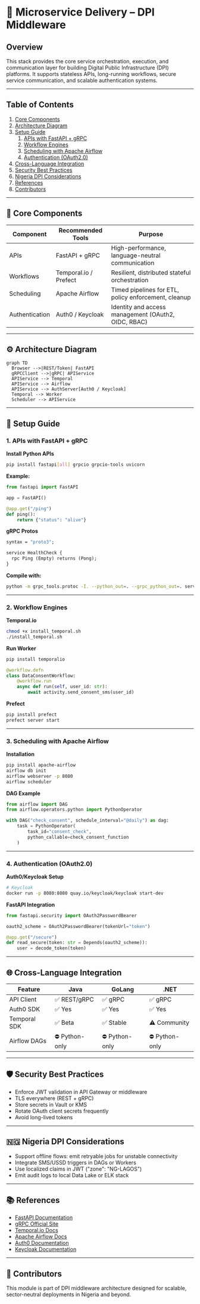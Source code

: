 # 🚀 Microservice Delivery – DPI Middleware

## Overview

This stack provides the core service orchestration, execution, and communication layer for building Digital Public Infrastructure (DPI) platforms. It supports stateless APIs, long-running workflows, secure service communication, and scalable authentication systems.

---

## Table of Contents

1. [Core Components](#-core-components)
2. [Architecture Diagram](#-architecture-diagram)
3. [Setup Guide](#-setup-guide)
   1. [APIs with FastAPI + gRPC](#1-apis-with-fastapi--grpc)
   2. [Workflow Engines](#2-workflow-engines)
   3. [Scheduling with Apache Airflow](#3-scheduling-with-apache-airflow)
   4. [Authentication (OAuth2.0)](#4-authentication-oauth20)
4. [Cross-Language Integration](#-cross-language-integration)
5. [Security Best Practices](#-security-best-practices)
6. [Nigeria DPI Considerations](#-nigeria-dpi-considerations)
7. [References](#-references)
8. [Contributors](#-contributors)

---

## 🧩 Core Components

| Component       | Recommended Tools           | Purpose |
|-----------------|-----------------------------|---------|
| APIs           | FastAPI + gRPC              | High-performance, language-neutral communication |
| Workflows      | Temporal.io / Prefect       | Resilient, distributed stateful orchestration |
| Scheduling     | Apache Airflow              | Timed pipelines for ETL, policy enforcement, cleanup |
| Authentication | Auth0 / Keycloak            | Identity and access management (OAuth2, OIDC, RBAC) |

---

## ⚙️ Architecture Diagram

```mermaid
graph TD
  Browser -->|REST/Token| FastAPI
  gRPCClient -->|gRPC| APIService
  APIService --> Temporal
  APIService --> Airflow
  APIService --> AuthServer[Auth0 / Keycloak]
  Temporal --> Worker
  Scheduler --> APIService
```

---

## 🚀 Setup Guide

### 1. APIs with FastAPI + gRPC

**Install Python APIs**

```bash
pip install fastapi[all] grpcio grpcio-tools uvicorn
```

**Example:**

```python
from fastapi import FastAPI

app = FastAPI()

@app.get("/ping")
def ping():
    return {"status": "alive"}
```

**gRPC Protos**

```proto
syntax = "proto3";

service HealthCheck {
  rpc Ping (Empty) returns (Pong);
}
```

**Compile with:**

```bash
python -m grpc_tools.protoc -I. --python_out=. --grpc_python_out=. service.proto
```

---

### 2. Workflow Engines

**Temporal.io**

```bash
chmod +x install_temporal.sh
./install_temporal.sh
```

**Run Worker**

```python
pip install temporalio

@workflow.defn
class DataConsentWorkflow:
    @workflow.run
    async def run(self, user_id: str):
        await activity.send_consent_sms(user_id)
```

**Prefect**

```bash
pip install prefect
prefect server start
```

---

### 3. Scheduling with Apache Airflow

**Installation**

```bash
pip install apache-airflow
airflow db init
airflow webserver -p 8080
airflow scheduler
```

**DAG Example**

```python
from airflow import DAG
from airflow.operators.python import PythonOperator

with DAG("check_consent", schedule_interval="@daily") as dag:
    task = PythonOperator(
        task_id="consent_check",
        python_callable=check_consent_function
    )
```

---

### 4. Authentication (OAuth2.0)

**Auth0/Keycloak Setup**

```bash
# Keycloak
docker run -p 8080:8080 quay.io/keycloak/keycloak start-dev
```

**FastAPI Integration**

```python
from fastapi.security import OAuth2PasswordBearer

oauth2_scheme = OAuth2PasswordBearer(tokenUrl="token")

@app.get("/secure")
def read_secure(token: str = Depends(oauth2_scheme)):
    user = decode_token(token)
```

---

## 🌐 Cross-Language Integration

| Feature        | Java            | GoLang          | .NET            |
|----------------|-----------------|-----------------|-----------------|
| API Client     | ✅ REST/gRPC    | ✅ gRPC         | ✅ gRPC         |
| Auth0 SDK      | ✅ Yes          | ✅ Yes          | ✅ Yes          |
| Temporal SDK   | ✅ Beta         | ✅ Stable       | ⚠️ Community    |
| Airflow DAGs   | ⛔ Python-only  | ⛔ Python-only  | ⛔ Python-only  |

---

## 🛡 Security Best Practices

- Enforce JWT validation in API Gateway or middleware
- TLS everywhere (REST + gRPC)
- Store secrets in Vault or KMS
- Rotate OAuth client secrets frequently
- Avoid long-lived tokens

---

## 🇳🇬 Nigeria DPI Considerations

- Support offline flows: emit retryable jobs for unstable connectivity
- Integrate SMS/USSD triggers in DAGs or Workers
- Use localized claims in JWT ("zone": "NG-LAGOS")
- Emit audit logs to local Data Lake or ELK stack

---

## 📚 References

- [FastAPI Documentation](https://fastapi.tiangolo.com)
- [gRPC Official Site](https://grpc.io)
- [Temporal.io Docs](https://docs.temporal.io)
- [Apache Airflow Docs](https://airflow.apache.org)
- [Auth0 Documentation](https://auth0.com/docs)
- [Keycloak Documentation](https://www.keycloak.org/documentation)

---

## 🤝 Contributors

This module is part of DPI middleware architecture designed for scalable, sector-neutral deployments in Nigeria and beyond.

